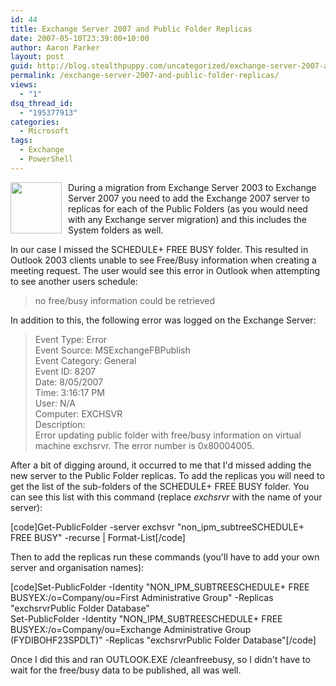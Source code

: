 ```yaml
---
id: 44
title: Exchange Server 2007 and Public Folder Replicas
date: 2007-05-10T23:39:00+10:00
author: Aaron Parker
layout: post
guid: http://blog.stealthpuppy.com/uncategorized/exchange-server-2007-and-public-folder-replicas
permalink: /exchange-server-2007-and-public-folder-replicas/
views:
  - "1"
dsq_thread_id:
  - "195377913"
categories:
  - Microsoft
tags:
  - Exchange
  - PowerShell
---
```

<img class="alignleft" style="margin-left: 0px; margin-right: 10px;" src="https://stealthpuppy.com/media/2007/05/exchange.png" alt="" width="82" height="82" align="left" />During a migration from Exchange Server 2003 to Exchange Server 2007 you need to add the Exchange 2007 server to replicas for each of the Public Folders (as you would need with any Exchange server migration) and this includes the System folders as well.

In our case I missed the SCHEDULE+ FREE BUSY folder. This resulted in Outlook 2003 clients unable to see Free/Busy information when creating a meeting request. The user would see this error in Outlook when attempting to see another users schedule:

> no free/busy information could be retrieved

In addition to this, the following error was logged on the Exchange Server:

> Event Type: Error  
> Event Source: MSExchangeFBPublish  
> Event Category: General  
> Event ID: 8207  
> Date: 8/05/2007  
> Time: 3:16:17 PM  
> User: N/A  
> Computer: EXCHSVR  
> Description:  
> Error updating public folder with free/busy information on virtual machine exchsrvr. The error number is 0x80004005.

After a bit of digging around, it occurred to me that I'd missed adding the new server to the Public Folder replicas. To add the replicas you will need to get the list of the sub-folders of the SCHEDULE+ FREE BUSY folder. You can see this list with this command (replace _exchsrvr_ with the name of your server):

[code]Get-PublicFolder -server exchsvr "non\_ipm\_subtreeSCHEDULE+ FREE BUSY" -recurse | Format-List[/code]

Then to add the replicas run these commands (you'll have to add your own server and organisation names):

[code]Set-PublicFolder -Identity "NON\_IPM\_SUBTREESCHEDULE+ FREE BUSYEX:/o=Company/ou=First Administrative Group" -Replicas "exchsrvrPublic Folder Database"  
Set-PublicFolder -Identity "NON\_IPM\_SUBTREESCHEDULE+ FREE BUSYEX:/o=Company/ou=Exchange Administrative Group (FYDIBOHF23SPDLT)" -Replicas "exchsrvrPublic Folder Database"[/code]

Once I did this and ran OUTLOOK.EXE /cleanfreebusy, so I didn't have to wait for the free/busy data to be published, all was well.